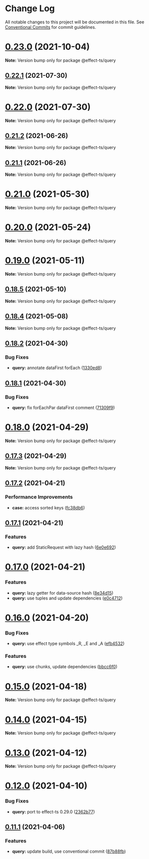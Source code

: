 # Change Log

All notable changes to this project will be documented in this file.
See [Conventional Commits](https://conventionalcommits.org) for commit guidelines.

# [0.23.0](https://github.com/Effect-TS/query/compare/@effect-ts/query@0.22.1...@effect-ts/query@0.23.0) (2021-10-04)

**Note:** Version bump only for package @effect-ts/query





## [0.22.1](https://github.com/Effect-TS/query/compare/@effect-ts/query@0.21.2...@effect-ts/query@0.22.1) (2021-07-30)

**Note:** Version bump only for package @effect-ts/query





# [0.22.0](https://github.com/Effect-TS/query/compare/@effect-ts/query@0.21.2...@effect-ts/query@0.22.0) (2021-07-30)

**Note:** Version bump only for package @effect-ts/query





## [0.21.2](https://github.com/Effect-TS/query/compare/@effect-ts/query@0.21.1...@effect-ts/query@0.21.2) (2021-06-26)

**Note:** Version bump only for package @effect-ts/query





## [0.21.1](https://github.com/Effect-TS/query/compare/@effect-ts/query@0.21.0...@effect-ts/query@0.21.1) (2021-06-26)

**Note:** Version bump only for package @effect-ts/query





# [0.21.0](https://github.com/Effect-TS/query/compare/@effect-ts/query@0.20.0...@effect-ts/query@0.21.0) (2021-05-30)

**Note:** Version bump only for package @effect-ts/query





# [0.20.0](https://github.com/Effect-TS/query/compare/@effect-ts/query@0.19.0...@effect-ts/query@0.20.0) (2021-05-24)

**Note:** Version bump only for package @effect-ts/query





# [0.19.0](https://github.com/Effect-TS/query/compare/@effect-ts/query@0.18.5...@effect-ts/query@0.19.0) (2021-05-11)

**Note:** Version bump only for package @effect-ts/query





## [0.18.5](https://github.com/Effect-TS/query/compare/@effect-ts/query@0.18.4...@effect-ts/query@0.18.5) (2021-05-10)

**Note:** Version bump only for package @effect-ts/query





## [0.18.4](https://github.com/Effect-TS/query/compare/@effect-ts/query@0.18.2...@effect-ts/query@0.18.4) (2021-05-08)

**Note:** Version bump only for package @effect-ts/query





## [0.18.2](https://github.com/Effect-TS/query/compare/@effect-ts/query@0.18.1...@effect-ts/query@0.18.2) (2021-04-30)


### Bug Fixes

* **query:** annotate dataFirst forEach ([1330ed8](https://github.com/Effect-TS/query/commit/1330ed8d6da37356725cf73d39477e1209310233))





## [0.18.1](https://github.com/Effect-TS/query/compare/@effect-ts/query@0.18.0...@effect-ts/query@0.18.1) (2021-04-30)


### Bug Fixes

* **query:** fix forEachPar dataFirst comment ([71309f9](https://github.com/Effect-TS/query/commit/71309f914df6736a0cd2048eaa7c089bf64fa302))





# [0.18.0](https://github.com/Effect-TS/query/compare/@effect-ts/query@0.17.3...@effect-ts/query@0.18.0) (2021-04-29)

**Note:** Version bump only for package @effect-ts/query





## [0.17.3](https://github.com/Effect-TS/query/compare/@effect-ts/query@0.17.2...@effect-ts/query@0.17.3) (2021-04-29)

**Note:** Version bump only for package @effect-ts/query





## [0.17.2](https://github.com/Effect-TS/query/compare/@effect-ts/query@0.17.1...@effect-ts/query@0.17.2) (2021-04-21)


### Performance Improvements

* **case:** access sorted keys ([fc38db6](https://github.com/Effect-TS/query/commit/fc38db638450321b482c2bfabc97391b11ba2785))





## [0.17.1](https://github.com/Effect-TS/query/compare/@effect-ts/query@0.17.0...@effect-ts/query@0.17.1) (2021-04-21)


### Features

* **query:** add StaticRequest with lazy hash ([6e0e692](https://github.com/Effect-TS/query/commit/6e0e69203d529f11ac02d395992fbab2821d0583))





# [0.17.0](https://github.com/Effect-TS/query/compare/@effect-ts/query@0.16.0...@effect-ts/query@0.17.0) (2021-04-21)


### Features

* **query:** lazy getter for data-source hash ([8e34d15](https://github.com/Effect-TS/query/commit/8e34d1537a27b06b2079f81b476424092437a49d))
* **query:** use tuples and update dependencies ([e0c4712](https://github.com/Effect-TS/query/commit/e0c4712520fd618faf56f11caefb67346d5f3595))





# [0.16.0](https://github.com/Effect-TS/query/compare/@effect-ts/query@0.15.0...@effect-ts/query@0.16.0) (2021-04-20)


### Bug Fixes

* **query:** use effect type symbols _R, _E and _A ([efb4532](https://github.com/Effect-TS/query/commit/efb4532c619eec5778ac0c01bef5dd8b19fd004b))


### Features

* **query:** use chunks, update dependencies ([bbcc6f0](https://github.com/Effect-TS/query/commit/bbcc6f0a0fe7d9f786ae50927dc3791fa15d4746))





# [0.15.0](https://github.com/Effect-TS/query/compare/@effect-ts/query@0.14.0...@effect-ts/query@0.15.0) (2021-04-18)

**Note:** Version bump only for package @effect-ts/query





# [0.14.0](https://github.com/Effect-TS/query/compare/@effect-ts/query@0.13.0...@effect-ts/query@0.14.0) (2021-04-15)

**Note:** Version bump only for package @effect-ts/query





# [0.13.0](https://github.com/Effect-TS/query/compare/@effect-ts/query@0.12.0...@effect-ts/query@0.13.0) (2021-04-12)

**Note:** Version bump only for package @effect-ts/query





# [0.12.0](https://github.com/Effect-TS/query/compare/@effect-ts/query@0.11.1...@effect-ts/query@0.12.0) (2021-04-10)


### Bug Fixes

* **query:** port to effect-ts 0.29.0 ([2362b77](https://github.com/Effect-TS/query/commit/2362b77c3ff22d1ef779f0c70d8a550506fb2373))





## [0.11.1](https://github.com/Effect-TS/query/compare/@effect-ts/query@0.11.0...@effect-ts/query@0.11.1) (2021-04-06)


### Features

* **query:** update build, use conventional commit ([87b88fb](https://github.com/Effect-TS/query/commit/87b88fb21f715edc473646ba7a31875dc3e7de06))

